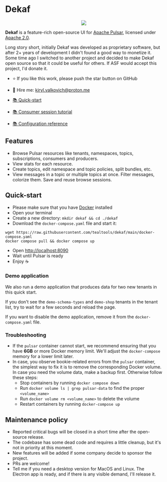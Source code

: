# Dekaf

<p align="center">
  <img src="./dekaf.png" />
</p>

**Dekaf** is a feature-rich open-source UI for [Apache Pulsar](https://pulsar.apache.org/), licensed under [Apache 2.0](./LICENSE.md).

Long story short, initially Dekaf was developed as proprietary software, but after 2+ years of development I didn't found a good way to monetize it.
Some time ago I switched to another project and decided to make Dekaf open source so that it could be useful for others. If ASF would accept this project, I'd donate it.

- ⭐ If you like this work, please push the star button on GitHub
- 🤝 Hire me: [kiryl.valkovich@proton.me](mailto:kiryl.valkovich@proton.me)

- [📚 Quick-start](#Quick-Start)
- [📚 Consumer session tutorial](./docs/consume/consumer-session-tutorial.md)
- [📚 Configuration reference](./docs/configuration-reference.md)

## Features

- Browse Pulsar resources like tenants, namespaces, topics, subscriptions, consumers and producers.
- View stats for each resource.
- Create topics, edit namespace and topic policies, split bundles, etc.
- View messages in a topic or multiple topics at once. Filter messages, colorize them. Save and reuse browse sessions.

## Quick-start

- Please make sure that you have [Docker](https://docs.docker.com/get-docker/) installed
- Open your terminal
- Create a new directory: `mkdir dekaf && cd ./dekaf`
- Download the `docker-compose.yaml` file and start it:

```
wget https://raw.githubusercontent.com/tealtools/dekaf/main/docker-compose.yaml
docker compose pull && docker compose up
```

- Open <http://localhost:8090>
- Wait until Pulsar is ready
- Enjoy ☕️

### Demo application

 We also run a demo application that produces data for two new tenants in this quick start.

If you don't see the `demo-schema-types` and `demo-shop` tenants in the tenant list, try to wait for a few seconds and reload the page.

If you want to disable the demo application, remove it from the `docker-compose.yaml` file.

### Troubleshooting

- If the `pulsar` container cannot start, we recommend ensuring that you have **6GB** or more Docker memory limit. We'll adjust the `docker-compose` memory for a lower limit later.
- In case, you observe bookie-related errors from the `pulsar` container, the simplest way to fix it is to remove the corresponding Docker volume. In case you need the volume data, make a backup first. Otherwise follow these steps:
   - Stop containers by running `docker compose down`
   - Run `docker volume ls | grep pulsar-data` to find the proper `<volume_name>`
   - Run `docker volume rm <volume_name>` to delete the volume
   - Restart containers by running `docker-compose up`

## Maintenance policy

- Reported critical bugs will be closed in a short time after the open-source release.
- The codebase has some dead code and requires a little cleanup, but it's not in priority at this moment.
- New features will be added if some company decide to sponsor the project.
- PRs are welcome!
- Tell me if you need a desktop version for MacOS and Linux. The Electron app is ready, and if there is any visible demand, I'll release it.
